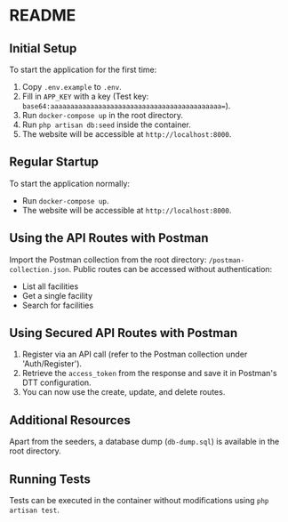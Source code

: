 # README

## Initial Setup
To start the application for the first time:
1. Copy `.env.example` to `.env`.
2. Fill in `APP_KEY` with a key (Test key: `base64:aaaaaaaaaaaaaaaaaaaaaaaaaaaaaaaaaaaaaaaaaaa=`).
3. Run `docker-compose up` in the root directory.
4. Run `php artisan db:seed` inside the container.
5. The website will be accessible at `http://localhost:8000`.

## Regular Startup
To start the application normally:
- Run `docker-compose up`.
- The website will be accessible at `http://localhost:8000`.

## Using the API Routes with Postman
Import the Postman collection from the root directory: `/postman-collection.json`.
Public routes can be accessed without authentication:
- List all facilities
- Get a single facility
- Search for facilities

## Using Secured API Routes with Postman
1. Register via an API call (refer to the Postman collection under 'Auth/Register').
2. Retrieve the `access_token` from the response and save it in Postman's DTT configuration.
3. You can now use the create, update, and delete routes.

## Additional Resources
Apart from the seeders, a database dump (`db-dump.sql`) is available in the root directory.

## Running Tests
Tests can be executed in the container without modifications using `php artisan test`.

